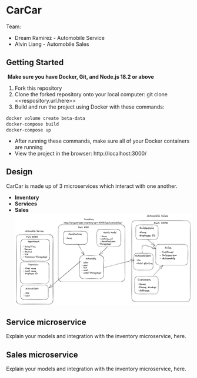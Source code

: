 # CarCar

Team:

* Dream Ramirez - Automobile Service
* Alvin Liang - Automobile Sales

## Getting Started
​
**Make sure you have Docker, Git, and Node.js 18.2 or above**
​
1. Fork this repository
​
2. Clone the forked repository onto your local computer:
git clone <<respository.url.here>>
​
3. Build and run the project using Docker with these commands:
```
docker volume create beta-data
docker-compose build
docker-compose up
```
- After running these commands, make sure all of your Docker containers are running
​
- View the project in the browser: http://localhost:3000/

## Design
CarCar is made up of 3 microservices which interact with one another.

- **Inventory**
- **Services**
- **Sales**
​
![Img](Diagram.png)

## Service microservice

Explain your models and integration with the inventory
microservice, here.

## Sales microservice

Explain your models and integration with the inventory
microservice, here.
